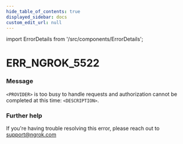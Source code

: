 ```yaml
---
hide_table_of_contents: true
displayed_sidebar: docs
custom_edit_url: null
---
```


import ErrorDetails from '/src/components/ErrorDetails';

# ERR_NGROK_5522

### Message
`<PROVIDER>` is too busy to handle requests and authorization cannot be completed at this time: `<DESCRIPTION>`.

### Further help
If you're having trouble resolving this error, please reach out to [support@ngrok.com](mailto:support@ngrok.com?subject=Help%20with%20ERR_NGROK_5522)

<ErrorDetails error='err_ngrok_5522' />
